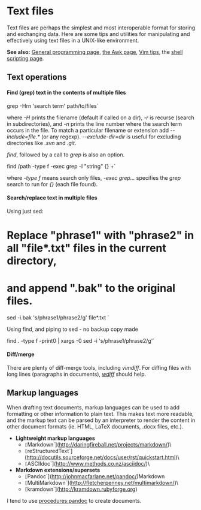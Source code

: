 # Text files

Text files are perhaps the simplest and most interoperable format for
storing and exchanging data. Here are some tips and utilities for
manipulating and effectively using text files in a UNIX-like
environment.

 **See also:** [General programming
        page](programming), [the Awk page](awk),
        [Vim tips](vimtips), the [shell scripting
        page](shellscripts).

## Text operations

#### Find (grep) text in the contents of multiple files

grep -Hrn 'search term' path/to/files`

where *-H* prints the filename (default if called on a dir), *-r* is
recurse (search in subdirectories), and *-n* prints the line number
where the search term occurs in the file. To match a particular filename
or extension add *--include=file.\** (or any regexp).
*--exclude-dir=dir* is useful for excluding directories like *.svn* and
*.git*.

*find*, followed by a call to *grep* is also an option.

find /path -type f -exec grep -l "string" {} +`

where *-type f* means search only files, *-exec grep...* specifies the
*grep* search to run for *{}* (each file found).

#### Search/replace text in multiple files

Using just sed:

# Replace "phrase1" with "phrase2" in all "file*.txt" files in the current directory, 
# and append ".bak" to the original files.
sed -i.bak 's/phrase1/phrase2/g' file*.txt 
`

Using find, and piping to sed - no backup copy made

  find . -type f -print0 | xargs -0 sed -i 's/phrase1/phrase2/g'`

#### Diff/merge

There are plenty of diff-merge tools, including *vimdiff*. For diffing
files with long lines (paragraphs in documents),
[*wdiff*](http://www.gnu.org/software/wdiff/) should help.

## Markup languages

When drafting text documents, markup languages can be used to add
formatting or other information to plain text. This makes text more
readable, and the markup text can be parsed by an interpreter to render
the content in other document formats (ie. HTML, LaTeX documents, .docx
files, etc.).

* **Lightweight markup languages**
  * `[`Markdown`](http://daringfireball.net/projects/markdown/)\
  * `[`reStructuredText`](http://docutils.sourceforge.net/docs/user/rst/quickstart.html)\
  * `[`ASCIIdoc`](http://www.methods.co.nz/asciidoc/)\
* **Markdown extensions/supersets**
  * `[`Pandoc`](http://johnmacfarlane.net/pandoc/)Markdown
  * `[`MultiMarkdown`](http://fletcherpenney.net/multimarkdown/)\
  * `[`kramdown`](http://kramdown.rubyforge.org)

I tend to use <procedures:pandoc> to create documents.
